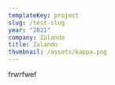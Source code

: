 ```yaml
---
templateKey: project
slug: /test-slug
year: "2021"
company: Zalando
title: Zalando
thumbnail: /assets/kappa.png
---
```

frwrfwef